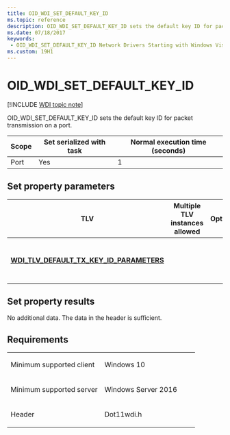 ```yaml
---
title: OID_WDI_SET_DEFAULT_KEY_ID
ms.topic: reference
description: OID_WDI_SET_DEFAULT_KEY_ID sets the default key ID for packet transmission on a port.
ms.date: 07/18/2017
keywords:
 - OID_WDI_SET_DEFAULT_KEY_ID Network Drivers Starting with Windows Vista
ms.custom: 19H1
---
```


# OID\_WDI\_SET\_DEFAULT\_KEY\_ID

[!INCLUDE [WDI topic note](../includes/wdi-version-warning.md)]


OID\_WDI\_SET\_DEFAULT\_KEY\_ID sets the default key ID for packet transmission on a port.

| Scope | Set serialized with task | Normal execution time (seconds) |
|-------|--------------------------|---------------------------------|
| Port  | Yes                      | 1                               |

 

## Set property parameters


| TLV                                                                                             | Multiple TLV instances allowed | Optional | Description                                             |
|-------------------------------------------------------------------------------------------------|--------------------------------|----------|---------------------------------------------------------|
| [**WDI\_TLV\_DEFAULT\_TX\_KEY\_ID\_PARAMETERS**](./wdi-tlv-default-tx-key-id-parameters.md) |                                |          | The default key ID for packet transmission on the port. |

 

## Set property results


No additional data. The data in the header is sufficient.

## Requirements

<table>
<colgroup>
<col width="50%" />
<col width="50%" />
</colgroup>
<tbody>
<tr class="odd">
<td><p>Minimum supported client</p></td>
<td><p>Windows 10</p></td>
</tr>
<tr class="even">
<td><p>Minimum supported server</p></td>
<td><p>Windows Server 2016</p></td>
</tr>
<tr class="odd">
<td><p>Header</p></td>
<td>Dot11wdi.h</td>
</tr>
</tbody>
</table>

 

